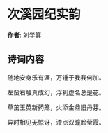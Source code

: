 # 次溪园纪实韵

**作者**: 刘学箕

## 诗词内容

随地安身乐有涯，万锺于我我何加。

左蛮右触真成幻，浮利虚名总是花。

草茁玉英新药笼，火添金鼎旧丹芽。

异时相见无惊讶，漆点双瞳脸莹霞。

